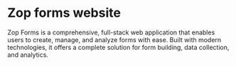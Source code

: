# Zop forms website


Zop Forms is a comprehensive, full-stack web application that enables users to create, manage, and analyze forms with ease. Built with modern technologies, it offers a complete solution for form building, data collection, and analytics.
